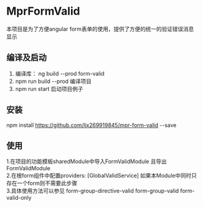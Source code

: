 # MprFormValid

本项目是为了方便angular form表单的使用，提供了方便的统一的验证错误消息显示

## 编译及启动
1. 编译库： ng build --prod form-valid <br/>
2. npm run build --prod 编译项目 <br/>
3. npm run start  启动项目例子 

## 安装
npm install https://github.com/ljx269919845/mpr-form-valid --save

## 使用
1.在项目的功能模板sharedModule中导入FormValidModule 且导出 FormValidModule <br/>
2.在根form组件中配置providers: [GlobalValidService] 如果本Module中同时只存在一个form则不需要此步骤 <br/>
3.具体使用方法可以参见 form-group-directive-valid form-group-valid form-valid-only <br/>


